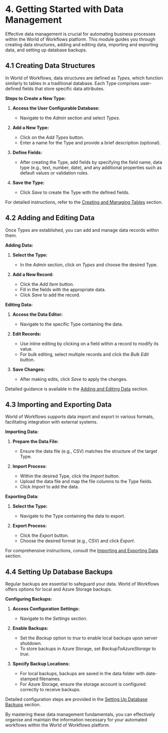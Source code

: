 # 4. Getting Started with Data Management

Effective data management is crucial for automating business processes within the World of Workflows platform. This module guides you through creating data structures, adding and editing data, importing and exporting data, and setting up database backups.

## 4.1 Creating Data Structures

In World of Workflows, data structures are defined as *Types*, which function similarly to tables in a traditional database. Each Type comprises user-defined fields that store specific data attributes.

**Steps to Create a New Type:**

1. **Access the User Configurable Database:**
   - Navigate to the *Admin* section and select *Types*.

2. **Add a New Type:**
   - Click on the *Add Types* button.
   - Enter a name for the Type and provide a brief description (optional).

3. **Define Fields:**
   - After creating the Type, add fields by specifying the field name, data type (e.g., text, number, date), and any additional properties such as default values or validation rules.

4. **Save the Type:**
   - Click *Save* to create the Type with the defined fields.

For detailed instructions, refer to the [Creating and Managing Tables](https://world-of-workflows.github.io/WorkflowsUniversity/docs/05_database/Creating-and-Managing-Types.html) section.

## 4.2 Adding and Editing Data

Once Types are established, you can add and manage data records within them.

**Adding Data:**

1. **Select the Type:**
   - In the *Admin* section, click on *Types* and choose the desired Type.

2. **Add a New Record:**
   - Click the *Add Item* button.
   - Fill in the fields with the appropriate data.
   - Click *Save* to add the record.

**Editing Data:**

1. **Access the Data Editor:**
   - Navigate to the specific Type containing the data.

2. **Edit Records:**
   - Use inline editing by clicking on a field within a record to modify its value.
   - For bulk editing, select multiple records and click the *Bulk Edit* button.

3. **Save Changes:**
   - After making edits, click *Save* to apply the changes.

Detailed guidance is available in the [Adding and Editing Data](https://world-of-workflows.github.io/WorkflowsUniversity/docs/05_database/working-with-data.html) section.

## 4.3 Importing and Exporting Data

World of Workflows supports data import and export in various formats, facilitating integration with external systems.

**Importing Data:**

1. **Prepare the Data File:**
   - Ensure the data file (e.g., CSV) matches the structure of the target Type.

2. **Import Process:**
   - Within the desired Type, click the *Import* button.
   - Upload the data file and map the file columns to the Type fields.
   - Click *Import* to add the data.

**Exporting Data:**

1. **Select the Type:**
   - Navigate to the Type containing the data to export.

2. **Export Process:**
   - Click the *Export* button.
   - Choose the desired format (e.g., CSV) and click *Export*.

For comprehensive instructions, consult the [Importing and Exporting Data](https://world-of-workflows.github.io/WorkflowsUniversity/docs/05_database/working-with-data.html) section.

## 4.4 Setting Up Database Backups

Regular backups are essential to safeguard your data. World of Workflows offers options for local and Azure Storage backups.

**Configuring Backups:**

1. **Access Configuration Settings:**
   - Navigate to the *Settings* section.

2. **Enable Backups:**
   - Set the *Backup* option to *true* to enable local backups upon server shutdown.
   - To store backups in Azure Storage, set *BackupToAzureStorage* to *true*.

3. **Specify Backup Locations:**
   - For local backups, backups are saved in the data folder with date-stamped filenames.
   - For Azure Storage, ensure the storage account is configured correctly to receive backups.

Detailed configuration steps are provided in the [Setting Up Database Backups](https://world-of-workflows.github.io/WorkflowsUniversity/docs/05_database/backup.html) section.

By mastering these data management fundamentals, you can effectively organise and maintain the information necessary for your automated workflows within the World of Workflows platform. 